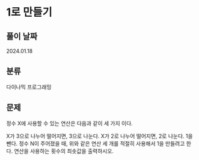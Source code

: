<!-- @format -->

# 1로 만들기

## 풀이 날짜

2024.01.18

## 분류

다이나믹 프로그래밍

## 문제

정수 X에 사용할 수 있는 연산은 다음과 같이 세 가지 이다.

X가 3으로 나누어 떨어지면, 3으로 나눈다. X가 2로 나누어 떨어지면, 2로 나눈다. 1을 뺀다. 정수 N이 주어졌을 때, 위와 같은 연산 세 개를 적절히 사용해서 1을 만들려고 한다. 연산을 사용하는 횟수의 최솟값을 출력하시오.
